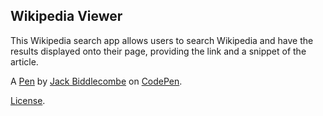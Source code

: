 Wikipedia Viewer
----------------
This Wikipedia search app allows users to search Wikipedia and have the results displayed onto their page, providing the link and a snippet of the article.

A [Pen](https://codepen.io/JackBid/pen/EyPxWp) by [Jack Biddlecombe](https://codepen.io/JackBid) on [CodePen](https://codepen.io).

[License](https://codepen.io/JackBid/pen/EyPxWp/license).